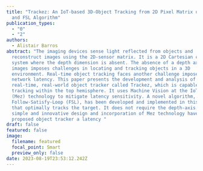 ```yaml
---
title: "Trackez: An IoT-based 3D-Object Tracking from 2D Pixel Matrix using Mez
  and FSL Algorithm"
publication_types:
  - "0"
  - "2"
authors:
  - Alistair Barros
abstract: "The imaging devices sense light reflected from objects and
  reconstruct images using the 2D-sensor matrix. It is a 2D Cartesian coordinate
  system where the depth dimension is absent. The absence of a depth axis on 2D
  images imposes challenges in locating and tracking objects in a 3D
  environment. Real-time object tracking faces another challenge imposed by
  network latency. This paper presents the development and analysis of a
  real-time, real-world object tracker called Trackez, which is capable of
  tracking within the top hemisphere. It uses Machine Vision at the IoT Edge
  (Mez) technology to mitigate latency sensitivity. A novel algorithm,
  Follow-Satisfy-Loop (FSL), has been developed and implemented in this paper
  that optimally tracks the target. It does not require the depth-axis. The
  simple and innovative design and incorporation of Mez technology have made the
  proposed object tracker a latency "
draft: false
featured: false
image:
  filename: featured
  focal_point: Smart
  preview_only: false
date: 2023-08-19T23:53:12.242Z
---
```


